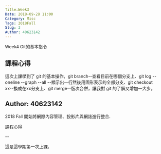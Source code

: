 ```yaml
---
Title:Week3 
Date: 2018-09-28 11:00
Category: Misc
Tags: 2018Fall
Slug: 3
Author: 40623142
---
```


Week4 Git的基本指令

<!-- PELICAN_END_SUMMARY -->

課程心得
--

這次上課學到了 git 的基本操作，git branch--查看目前在哪個分支上、git log --oneline --graph --all --顯示出一行然後用圖形表示的全部分支、git checkout xx--換成在xx分支上、git merge--版次合併，讓我對 git 的了解又增加一大步。































Author: 40623142
---

2018 Fall 開始將網際內容管理、投影片與網誌進行整合.

<!-- PELICAN_END_SUMMARY -->

課程心得

--

這是這學期第一次上課，


